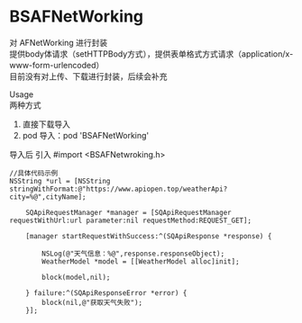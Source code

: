 # BSAFNetWorking
对 AFNetWorking 进行封装 <br/>
提供body体请求（setHTTPBody方式），提供表单格式方式请求（application/x-www-form-urlencoded） <br/>
目前没有对上传、下载进行封装，后续会补充<br/>

Usage<br/>
两种方式
1. 直接下载导入 
2. pod 导入：pod 'BSAFNetWorking'

导入后 引入 #import <BSAFNetwroking.h>

```
//具体代码示例
NSString *url = [NSString stringWithFormat:@"https://www.apiopen.top/weatherApi?city=%@",cityName];
    
    SQApiRequestManager *manager = [SQApiRequestManager requestWithUrl:url parameter:nil requestMethod:REQUEST_GET];
    
    [manager startRequestWithSuccess:^(SQApiResponse *response) {
        
        NSLog(@"天气信息：%@",response.responseObject);
        WeatherModel *model = [[WeatherModel alloc]init];
        
        block(model,nil);
        
    } failure:^(SQApiResponseError *error) {
        block(nil,@"获取天气失败");
    }];
```
